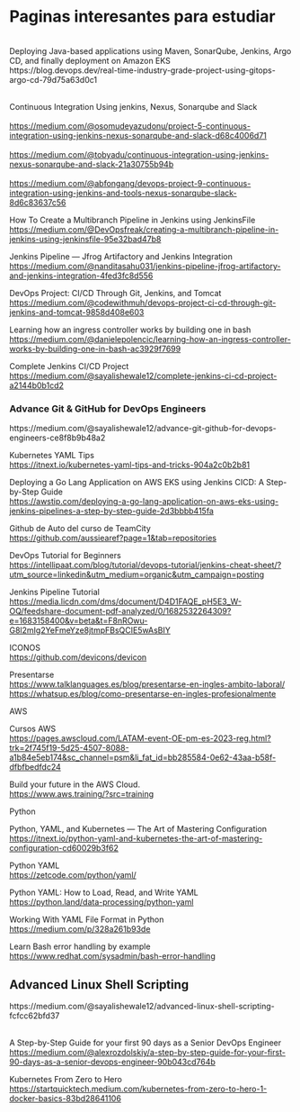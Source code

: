 <h1>Paginas interesantes para estudiar</h1>
<br>
Deploying Java-based applications using Maven, SonarQube, Jenkins, Argo CD, and finally deployment on Amazon EKS<br>
https://blog.devops.dev/real-time-industry-grade-project-using-gitops-argo-cd-79d75a63d0c1<br><br>


Continuous Integration Using jenkins, Nexus, Sonarqube and Slack<br><br>
https://medium.com/@osomudeyazudonu/project-5-continuous-integration-using-jenkins-nexus-sonarqube-and-slack-d68c4006d71<br><br>
https://medium.com/@tobyadu/continuous-integration-using-jenkins-nexus-sonarqube-and-slack-21a30755b94b<br><br>
https://medium.com/@abfongang/devops-project-9-continuous-integration-using-jenkins-and-tools-nexus-sonarqube-slack-8d6c83637c56

How To Create a Multibranch Pipeline in Jenkins using JenkinsFile
https://medium.com/@DevOpsfreak/creating-a-multibranch-pipeline-in-jenkins-using-jenkinsfile-95e32bad47b8<br>


Jenkins Pipeline — Jfrog Artifactory and Jenkins Integration<br>
https://medium.com/@nanditasahu031/jenkins-pipeline-jfrog-artifactory-and-jenkins-integration-4fed3fc8d556<br>

DevOps Project: CI/CD Through Git, Jenkins, and Tomcat<br>
https://medium.com/@codewithmuh/devops-project-ci-cd-through-git-jenkins-and-tomcat-9858d408e603<br>

Learning how an ingress controller works by building one in bash<br>
https://medium.com/@danielepolencic/learning-how-an-ingress-controller-works-by-building-one-in-bash-ac3929f7699<br>

Complete Jenkins CI/CD Project<br>
https://medium.com/@sayalishewale12/complete-jenkins-ci-cd-project-a2144b0b1cd2


<h3>Advance Git & GitHub for DevOps Engineers</h3>
https://medium.com/@sayalishewale12/advance-git-github-for-devops-engineers-ce8f8b9b48a2<br>

Kubernetes YAML Tips<br>
https://itnext.io/kubernetes-yaml-tips-and-tricks-904a2c0b2b81

Deploying a Go Lang Application on AWS EKS using Jenkins CICD: A Step-by-Step Guide<br>
https://awstip.com/deploying-a-go-lang-application-on-aws-eks-using-jenkins-pipelines-a-step-by-step-guide-2d3bbbb415fa

Github de Auto del curso de TeamCity<br>
https://github.com/aussiearef?page=1&tab=repositories

DevOps Tutorial for Beginners<br>
https://intellipaat.com/blog/tutorial/devops-tutorial/jenkins-cheat-sheet/?utm_source=linkedin&utm_medium=organic&utm_campaign=posting

Jenkins Pipeline Tutorial<br>
https://media.licdn.com/dms/document/D4D1FAQE_pH5E3_W-OQ/feedshare-document-pdf-analyzed/0/1682532264309?e=1683158400&v=beta&t=F8nROwu-G8l2mIg2YeFmeYze8jtmpFBsQCIE5wAsBIY


ICONOS <br>
https://github.com/devicons/devicon

Presentarse<br>
https://www.talklanguages.es/blog/presentarse-en-ingles-ambito-laboral/<br>
https://whatsup.es/blog/como-presentarse-en-ingles-profesionalmente


AWS

Cursos AWS<br>
https://pages.awscloud.com/LATAM-event-OE-pm-es-2023-reg.html?trk=2f745f19-5d25-4507-8088-a1b84e5eb174&sc_channel=psm&li_fat_id=bb285584-0e62-43aa-b58f-dfbfbedfdc24

Build your future in the AWS Cloud.<br>
https://www.aws.training/?src=training


Python

Python, YAML, and Kubernetes — The Art of Mastering Configuration<br>
https://itnext.io/python-yaml-and-kubernetes-the-art-of-mastering-configuration-cd60029b3f62<br>

Python YAML<br>
https://zetcode.com/python/yaml/

Python YAML: How to Load, Read, and Write YAML<br>
https://python.land/data-processing/python-yaml<br>


Working With YAML File Format in Python<br>
https://medium.com/p/328a261b93de<br>


Learn Bash error handling by example<br>
https://www.redhat.com/sysadmin/bash-error-handling

<h2>Advanced Linux Shell Scripting</h2>
https://medium.com/@sayalishewale12/advanced-linux-shell-scripting-fcfcc62bfd37<br><br>




A Step-by-Step Guide for your first 90 days as a Senior DevOps Engineer<br>
https://medium.com/@alexrozdolskiy/a-step-by-step-guide-for-your-first-90-days-as-a-senior-devops-engineer-90b043cd764b


Kubernetes From Zero to Hero<br>
https://startquicktech.medium.com/kubernetes-from-zero-to-hero-1-docker-basics-83bd28641106
